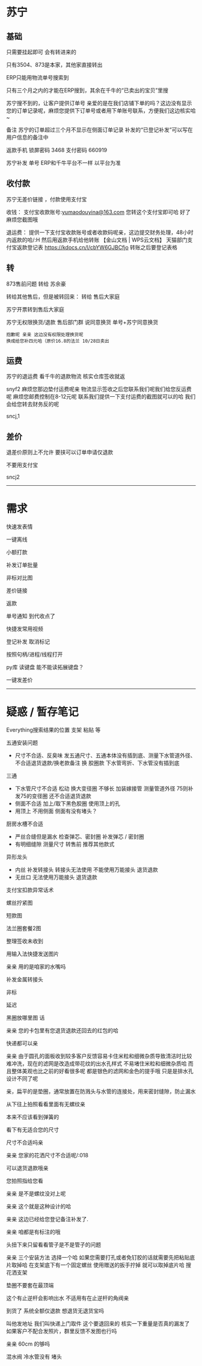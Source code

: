 # 苏宁

## 基础

只需要挂起即可 会有转进来的

只有3504、873是本家，其他家直接转出

ERP只能用物流单号搜索到

只有三个月之内的才能在ERP搜到，其余在千牛的“已卖出的宝贝”里搜

苏宁搜不到的，让客户提供订单号
亲爱的是在我们店铺下单的吗？这边没有显示您的订单记录呢，麻烦您提供下订单号或者用下单账号联系，方便我们这边核实哈~

备注
苏宁的订单超过三个月不显示在侧面订单记录
补发的“已登记补发”可以写在用户信息的备注中

返款手机
锁屏密码 3468 
支付密码 660919

苏宁补发 
单号 ERP和千牛平台不一样
以平台为准

## 收付款

苏宁无差价链接 ，付款使用支付宝

收钱：
支付宝收款账号:yumaodouyina@163.com
您转这个支付宝即可哈 好了麻烦您截图哦

退运费：
提供一下支付宝收款账号或者收款码呢亲，这边提交财务处理，48小时内返款的哈/:H
然后用返款手机给他转账
【金山文档 | WPS云文档】 天猫部门支付宝返款登记表
https://kdocs.cn/l/cbYW6GJBCfjo
转账之后要登记表格

## 转

873售前问题
转给 苏余豪

转给其他售后，但是被转回来：
转给 售后大家庭

苏宁开票转到售后大家庭

苏宁无权限换货/退款
    售后部门群 说同意换货
    单号+苏宁同意换货

    抱歉呢 亲亲 这边没有权限处理换货呢
    换成给您补四元哈（原价16.8的法兰 10/28日卖出

## 运费

苏宁的退运费 看千牛的退款物流 核实仓库签收就返

snyf2
麻烦您那边垫付运费呢亲 物流显示签收之后您联系我们呢我们给您反运费呢 麻烦您邮费控制在8-12元呢  联系我们提供一下支付运费的截图就可以的哈 我们会给您转去财务反的呢

sncj,1

## 差价

退差价原则上不允许
要挟可以订单申请仅退款

不要用支付宝

sncj2

----------------------------------------------

# 需求

快速发表情

一键离线

小额打款

补发订单批量

非标对比图

差价链接

返款

单号通知
到代收点了

快捷发常用视频

登记补发
取消标记

按照句柄/进程/线程打开

py库 读键盘 能不能读拓展键盘？

一键发差价

----------------------------------------------

# 疑惑 / 暂存笔记

Everything搜索结果的位置
支架
粘贴
等

五通安装问题
- 尺寸不合适、反臭味
    发五通尺寸、五通本体没有插到底、测量下水管道外径、不合适退货退款/换老款备注 换 胶圈款
    下水管弯折、下水管没有插到底

三通
- 下水管尺寸不合适
    松动 换大变径圈
    不够长 加装嫁接管
    测量管道外径 75则补发75的变径圈
    还不合适退货退款
- 侧面不合适
    加上/取下黑色胶圈
    使用顶上的孔
- 用顶上 不用侧面 侧面有没有堵头？

厨房水槽不合适
- 严丝合缝但是漏水 
    检查弹芯、密封圈 补发弹芯 / 密封圈
- 有明细缝隙
    测量尺寸 转售前 推荐其他款式

异形龙头
- 内丝
    补发转接头
    转接头无法使用 不能使用万能接头 退货退款
- 无丝口
    无法使用万能接头 退货退款


支付宝扣款异常话术

螺丝拧紧图

短款图

法兰圈套餐2图

整理签收未收到

用输入法快捷发送图片


亲亲 用的是咱家的水嘴吗


补发金属转接头

非标

延迟

黑圈放哪里图 话

亲亲 您的卡包里有您退货退款还回去的红包的哈

快递都可以亲

亲亲 由于圆孔的面板收到较多客户反馈容易卡住米粒和细微杂质导致清洁时比较难冲洗，现在的滤网是改造成带花纹的出水孔样式 不易堵住米粒和细微杂质哈 而且整体美观也比之前的好看很多呢
都是银色的滤网和金色的提手哦
只是是排水孔设计不同了呢

亲，扁平的是垫圈，通常放置在防溅头与水管的连接处，用来密封缝隙，防止漏水

从下往上拍照看看里面有无螺纹亲

本来不应该看到弹簧的

看下有无适合您的尺寸

尺寸不合适吗亲

亲亲 您家的花洒尺寸不合适呢/:018

可以退货退款哦亲

您拍照指给您看

亲亲 是不是螺纹没对上呢

亲亲 这个就是这种设计的哈

亲亲 这边已经给您登记备注补发了.

亲亲 咱都是有标注的哦

头扭下来只留看看管子是不是管子的问题

亲亲 三个安装方法 选择一个哈 如果您需要打孔或者免钉胶的话就需要先把粘贴底片取掉哈 在支架底下有一个固定螺丝 使用赠送的扳手拧掉 就可以取掉底片哈
搜 花洒支架

垫圈不要套在最顶端

这个有止逆杆会影响出水 不适用有在止逆杆的角阀亲

到货了 系统全额仅退款 想退货无退货宝吗


叫他发地址 我们叫快递上门取件  这个要退回来的 核实一下重量是否真的漏发了
如果客户不配合发照片，群里反馈不发图也行吗

亲亲 60cm 的够吗

混水阀 冷水管没有 堵头